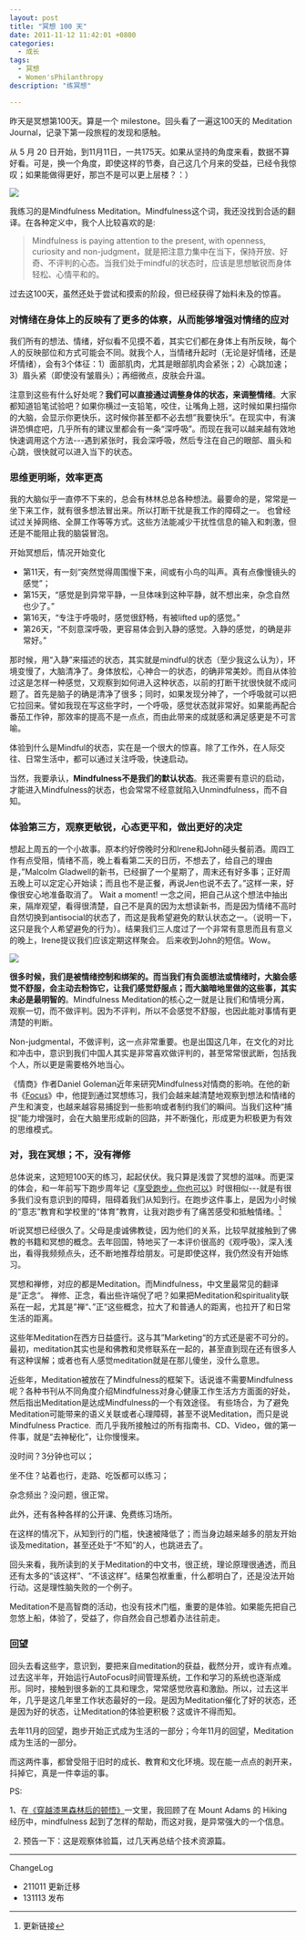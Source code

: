 ```yaml
---
layout: post
title: "冥想 100 天"
date: 2011-11-12 11:42:01 +0800
categories:
  - 成长
tags:
  - 冥想
  - Women'sPhilanthropy
description: "练冥想"

---
```




昨天是冥想第100天。算是一个 milestone。回头看了一遍这100天的 Meditation Journal，记录下第一段旅程的发现和感触。

从 5 月 20 日开始，到11月11日，一共175天。如果从坚持的角度来看，数据不算好看。可是，换一个角度，即使这样的节奏，自己这几个月来的受益，已经令我惊叹；如果能做得更好，那岂不是可以更上层楼？：）

![](http://image.helenysli.top/131113HelenysliMindfulness.jpg)

我练习的是Mindfulness Meditation。Mindfulness这个词，我还没找到合适的翻译。在各种定义中，我个人比较喜欢的是:
>Mindfulness is paying attention to the present, with openness, curiosity and non-judgment，就是把注意力集中在当下，保持开放、好奇、不评判的心态。当我们处于mindful的状态时，应该是思想敏锐而身体轻松、心情平和的。

过去这100天，虽然还处于尝试和摸索的阶段，但已经获得了始料未及的惊喜。


### 对情绪在身体上的反映有了更多的体察，从而能够增强对情绪的应对

我们所有的想法、情绪，好似看不见摸不着，其实它们都在身体上有所反映，每个人的反映部位和方式可能会不同。就我个人，当情绪升起时（无论是好情绪，还是坏情绪），会有3个体征：1）面部肌肉，尤其是眼部肌肉会紧张；2）心跳加速；3）眉头紧（即使没有皱眉头）；再细微点，皮肤会升温。

注意到这些有什么好处呢？<strong>我们可以直接通过调整身体的状态，来调整情绪</strong>。大家都知道铅笔试验吧？如果你横过一支铅笔，咬住，让嘴角上翘，这时候如果扫描你的大脑，会显示你更快乐，这时候你甚至都不必去想”我要快乐“。在现实中，有演讲恐惧症吧，几乎所有的建议里都会有一条“深呼吸”。而现在我可以越来越有效地快速调用这个方法---遇到紧张时，我会深呼吸，然后专注在自己的眼部、眉头和心跳，很快就可以进入当下的状态。

### 思维更明晰，效率更高

我的大脑似乎一直停不下来的，总会有林林总总各种想法。最要命的是，常常是一坐下来工作，就有很多想法冒出来。所以打断干扰是我工作的障碍之一。 也曾经试过关掉网络、全屏工作等等方式。这些方法能减少干扰性信息的输入和刺激，但还是不能阻止我的脑袋冒泡。

开始冥想后，情况开始变化
<ul>
	<li>第11天，有一刻“突然觉得周围慢下来，间或有小鸟的叫声。真有点像慢镜头的感觉”；</li>
	<li>第15天，“感觉是到异常平静，一旦体味到这种平静，就不想出来，杂念自然也少了。”</li>
	<li>第16天，“专注于呼吸时，感觉很舒畅，有被lifted up的感觉。”</li>
	<li>第26天，“不刻意深呼吸，更容易体会到入静的感觉。入静的感觉，的确是非常好。”</li>
</ul>
那时候，用“入静”来描述的状态，其实就是mindful的状态（至少我这么认为），环境变慢了，大脑清净了。身体放松，心神合一的状态，的确非常美妙。而自从体验过这是怎样一种感觉，又观察到如何进入这种状态，以前的打断干扰很快就不成问题了。首先是脑子的确是清净了很多；同时，如果发现分神了，一个呼吸就可以把它拉回来。譬如我现在写这些字时，一个呼吸，感觉状态就非常好。如果能再配合番茄工作钟，那效率的提高不是一点点，而由此带来的成就感和满足感更是不可言喻。

体验到什么是Mindful的状态，实在是一个很大的惊喜。除了工作外，在人际交往、日常生活中，都可以通过关注呼吸，快速启动。

当然，我要承认，<strong>Mindfulness不是我们的默认状态</strong>。我还需要有意识的启动，才能进入Mindfulness的状态，也会常常不经意就陷入Unmindfulness，而不自知。

### 体验第三方，观察更敏锐，心态更平和，做出更好的决定

想起上周五的一个小故事。原本约好傍晚时分和Irene和John碰头餐前酒。周四工作有点受阻，情绪不高，晚上看看第二天的日历，不想去了，给自己的理由是，”Malcolm Gladwell的新书，已经摒了一个星期了，周末还有好多事；正好周五晚上可以定定心开始读；而且也不是正餐，再说Jen也说不去了。”这样一来，好像很安心地准备取消了。 Wait a moment! 一念之间，把自己从这个想法中抽出来，隔岸观望，看得很清楚，自己不是真的因为太想读新书，而是因为情绪不高时自然切换到antisocial的状态了，而这是我希望避免的默认状态之一。（说明一下，这只是我个人希望避免的行为）。结果我们三人度过了一个非常有意思而且有意义的晚上，Irene提议我们应该定期这样聚会。 后来收到John的短信。Wow。

![](http://image.helenysli.top/131113HelenysliJohn.jpg)

<strong>很多时候，我们是被情绪控制和绑架的。而当我们有负面想法或情绪时，大脑会感觉不舒服，会主动去粉饰它，让我们感觉舒服点；而大脑暗地里做的这些事，其实未必是最明智的</strong>。Mindfulness Meditation的核心之一就是让我们和情境分离，观察一切，而不做评判。因为不评判，所以不会感觉不舒服，也因此能对事情有更清楚的判断。

Non-judgmental，不做评判，这一点非常重要。也是出国这几年，在文化的对比和冲击中，意识到我们中国人其实是非常喜欢做评判的，甚至常常很武断，包括我个人，所以更是需要格外地当心。

《情商》作者Daniel Goleman近年来研究Mindfulness对情商的影响。在他的新书《<a href="http://www.amazon.com/Focus-The-Hidden-Driver-Excellence-ebook/dp/B00BATG220" target="_blank">Focus</a>》中，他提到通过冥想练习，我们会越来越清楚地观察到想法和情绪的产生和演变，也越来越容易捕捉到一些影响或者制约我们的瞬间。当我们这种“捕捉”能力增强时，会在大脑里形成新的回路，并不断强化，形成更为积极更为有效的思维模式。

### 对，我在冥想；不，没有禅修

总体说来，这短短100天的练习，起起伏伏。我只算是浅尝了冥想的滋味。而更深的体会，和一年前写下跑步周年记《<a href="http://www.helenysli.com/ch/2012/11/everybody-can-enjoy-running-1/" target="_blank">享受跑步，你也可以</a>》时很相似---就是有很多我们没有意识到的障碍，阻碍着我们从知到行。在跑步这件事上，是因为小时候的“意志”教育和学校里的“体育”教育，让我对跑步有了痛苦感受和抵触情绪。[^1]

听说冥想已经很久了。父母是虔诚佛教徒，因为他们的关系，比较早就接触到了佛教的书籍和冥想的概念。去年回国，特地买了一本评价很高的《观呼吸》，深入浅出，看得我频频点头，还不断地推荐给朋友。可是即使这样，我仍然没有开始练习。

冥想和禅修，对应的都是Meditation。而Mindfulness，中文里最常见的翻译是”正念“。 禅修、正念，看出些许端倪了吧？如果把Meditation和spirituality联系在一起，尤其是”禅“、”正“这些概念，拉大了和普通人的距离，也拉开了和日常生活的距离。

这些年Meditation在西方日益盛行。这与其”Marketing“的方式还是密不可分的。 最初，meditation其实也是和佛教和灵修联系在一起的，甚至直到现在还有很多人有这种误解；或者也有人感觉meditation就是在那儿傻坐，没什么意思。

近些年，Meditation被放在了Mindfulness的框架下。话说谁不需要Mindfulness呢？各种书刊从不同角度介绍Mindfulness对身心健康工作生活方方面面的好处，然后指出Meditation是达成Mindfulness的一个有效途径。 有些场合，为了避免Meditation可能带来的语义关联或者心理障碍，甚至不说Meditation，而只是说Mindfulness Practice.  而几乎我所接触过的所有指南书、CD、Video，做的第一件事，就是“去神秘化”，让你慢慢来。

没时间？3分钟也可以；

坐不住？站着也行，走路、吃饭都可以练习；

杂念频出？没问题，很正常。

此外，还有各种各样的公开课、免费练习场所。

在这样的情况下，从知到行的门槛，快速被降低了；而当身边越来越多的朋友开始谈及meditation，甚至还处于“不知”的人，也跳进去了。

回头来看，我所读到的关于Meditation的中文书，很正统，理论原理很通透，而且还有太多的“该这样”、“不该这样”。结果包袱重重，什么都明白了，还是没法开始行动。这是理性脑失败的一个例子。

Meditation不是高智商的活动，也没有技术门槛，重要的是体验。如果能先把自己忽悠上船，体验了，受益了，你自然会自己想着办法往前走。

### 回望

回头去看这些字，意识到，要把来自meditation的获益，截然分开，或许有点难。过去这半年，开始运行AutoFocus时间管理系统，工作和学习的系统也逐渐成形。同时，接触到很多新的工具和理念，常常感觉欣喜和激励。所以，过去这半年，几乎是这几年里工作状态最好的一段。是因为Meditation催化了好的状态，还是因为好的状态，让Meditation的体验更积极？这或许不得而知。

去年11月的回望，跑步开始正式成为生活的一部分；今年11月的回望，Meditation成为生活的一部分。

而这两件事，都曾受阻于旧时的成长、教育和文化环境。现在能一点点的剥开来，抖掉它，真是一件幸运的事。

PS:

1、在<a href="https://helenys.li/post/MtAdams/" target="_blank">《穿越漆黑森林后的顿悟》</a>一文里，我回顾了在 Mount Adams 的 Hiking 经历中，mindfulness 起到了怎样的帮助，而这对我，是异常强大的一个信息。

2. 预告一下：这是观察体验篇，过几天再总结个技术资源篇。

[^1]: 更新链接

--- 
ChangeLog

- 211011 更新迁移
- 131113 发布

